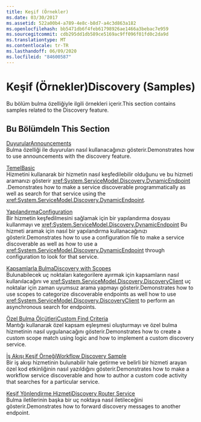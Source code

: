 ```yaml
---
title: Keşif (Örnekler)
ms.date: 03/30/2017
ms.assetid: 522a00b4-a789-4e8c-b8d7-a4c3d863a182
ms.openlocfilehash: bb5471db6f4feb61798926ae1466a3bebac7e959
ms.sourcegitcommit: cdb295dd1db589ce5169ac9ff096f01fd0c2da9d
ms.translationtype: MT
ms.contentlocale: tr-TR
ms.lasthandoff: 06/09/2020
ms.locfileid: "84600587"
---
```

# <a name="discovery-samples"></a><span data-ttu-id="62504-102">Keşif (Örnekler)</span><span class="sxs-lookup"><span data-stu-id="62504-102">Discovery (Samples)</span></span>
<span data-ttu-id="62504-103">Bu bölüm bulma özelliğiyle ilgili örnekleri içerir.</span><span class="sxs-lookup"><span data-stu-id="62504-103">This section contains samples related to the Discovery feature.</span></span>  
  
## <a name="in-this-section"></a><span data-ttu-id="62504-104">Bu Bölümde</span><span class="sxs-lookup"><span data-stu-id="62504-104">In This Section</span></span>  
 [<span data-ttu-id="62504-105">Duyurular</span><span class="sxs-lookup"><span data-stu-id="62504-105">Announcements</span></span>](announcements-sample.md)  
 <span data-ttu-id="62504-106">Bulma özelliği ile duyuruları nasıl kullanacağınızı gösterir.</span><span class="sxs-lookup"><span data-stu-id="62504-106">Demonstrates how to use announcements with the discovery feature.</span></span>  
  
 [<span data-ttu-id="62504-107">Temel</span><span class="sxs-lookup"><span data-stu-id="62504-107">Basic</span></span>](basic-sample.md)  
 <span data-ttu-id="62504-108">Hizmetini kullanarak bir hizmetin nasıl keşfedilebilir olduğunu ve bu hizmeti aramanızı gösterir <xref:System.ServiceModel.Discovery.DynamicEndpoint> .</span><span class="sxs-lookup"><span data-stu-id="62504-108">Demonstrates how to make a service discoverable programmatically as well as search for that service using the <xref:System.ServiceModel.Discovery.DynamicEndpoint>.</span></span>  
  
 [<span data-ttu-id="62504-109">Yapılandırma</span><span class="sxs-lookup"><span data-stu-id="62504-109">Configuration</span></span>](configuration-sample.md)  
 <span data-ttu-id="62504-110">Bir hizmetin keşfedilmesini sağlamak için bir yapılandırma dosyası kullanmayı ve <xref:System.ServiceModel.Discovery.DynamicEndpoint> Bu hizmeti aramak için nasıl bir yapılandırma kullanacağınızı gösterir.</span><span class="sxs-lookup"><span data-stu-id="62504-110">Demonstrates how to use a configuration file to make a service discoverable as well as how to use a <xref:System.ServiceModel.Discovery.DynamicEndpoint> through configuration to look for that service.</span></span>  
  
 [<span data-ttu-id="62504-111">Kapsamlarla Bulma</span><span class="sxs-lookup"><span data-stu-id="62504-111">Discovery with Scopes</span></span>](discovery-with-scopes-sample.md)  
 <span data-ttu-id="62504-112">Bulunabilecek uç noktaları kategorilere ayırmak için kapsamların nasıl kullanılacağını ve <xref:System.ServiceModel.Discovery.DiscoveryClient> uç noktalar için zaman uyumsuz arama yapmayı gösterir.</span><span class="sxs-lookup"><span data-stu-id="62504-112">Demonstrates how to use scopes to categorize discoverable endpoints as well how to use <xref:System.ServiceModel.Discovery.DiscoveryClient> to perform an asynchronous search for endpoints.</span></span>  
  
 [<span data-ttu-id="62504-113">Özel Bulma Ölçütleri</span><span class="sxs-lookup"><span data-stu-id="62504-113">Custom Find Criteria</span></span>](custom-find-criteria.md)  
 <span data-ttu-id="62504-114">Mantığı kullanarak özel kapsam eşleşmesi oluşturmayı ve özel bulma hizmetinin nasıl uygulanacağını gösterir.</span><span class="sxs-lookup"><span data-stu-id="62504-114">Demonstrates how to create a custom scope match using logic and how to implement a custom discovery service.</span></span>  
  
 [<span data-ttu-id="62504-115">İş Akışı Keşif Örneği</span><span class="sxs-lookup"><span data-stu-id="62504-115">Workflow Discovery Sample</span></span>](workflow-discovery-sample.md)  
 <span data-ttu-id="62504-116">Bir iş akışı hizmetinin bulunabilir hale getirme ve belirli bir hizmeti arayan özel kod etkinliğinin nasıl yazıldığını gösterir.</span><span class="sxs-lookup"><span data-stu-id="62504-116">Demonstrates how to make a workflow service discoverable and how to author a custom code activity that searches for a particular service.</span></span>  
  
 [<span data-ttu-id="62504-117">Keşif Yönlendirme Hizmeti</span><span class="sxs-lookup"><span data-stu-id="62504-117">Discovery Router Service</span></span>](discovery-router-service.md)  
 <span data-ttu-id="62504-118">Bulma iletilerinin başka bir uç noktaya nasıl iletileceğini gösterir.</span><span class="sxs-lookup"><span data-stu-id="62504-118">Demonstrates how to forward discovery messages to another endpoint.</span></span>

